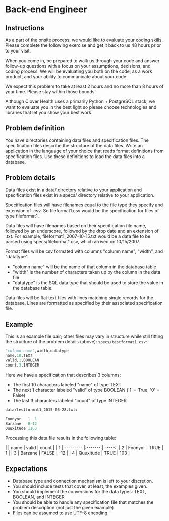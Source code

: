 # Back-end Engineer
## Instructions
As a part of the onsite process, we would like to evaluate your coding skills. Please complete the following exercise and
get it back to us 48 hours prior to your visit.

When you come in, be prepared to walk us through your code and answer follow-up questions with a focus on your
assumptions, decisions, and coding process. We will be evaluating you both on the code, as a work product, and your
ability to communicate about your code.

We expect this problem to take at least 2 hours and no more than 8 hours of your time. Please stay within those
bounds.

Although Clover Health uses a primarily Python + PostgreSQL stack, we want to evaluate you in the best light so please
choose technologies and libraries that let you show your best work.

## Problem definition
You have directories containing data files and specification files. The specification files describe the structure of the
data files. Write an application in the language of your choice that reads format definitions from specification files. Use
these definitions to load the data files into a database.

## Problem details
Data files exist in a data/ directory relative to your application and specification files exist in a specs/ directory relative
to your application.

Specification files will have filenames equal to the file type they specify and extension of .csv. So
fileformat1.csv would be the specification for files of type fileformat1.

Data files will have filenames based on their specification file name, followed by an underscore, followed by the drop
date and an extension of .txt. For example, fileformat1_2007-10-15.txt would be a data file to be parsed using
specs/fileformat1.csv, which arrived on 10/15/2007.

Format files will be csv formated with columns "column name", "width", and "datatype".
* "column name" will be the name of that column in the database table
* "width" is the number of characters taken up by the column in the data file
* "datatype" is the SQL data type that should be used to store the value in the database table.

Data files will be flat text files with lines matching single records for the database. Lines are formatted as specified by
their associated specification file.

## Example
This is an example file pair; other files may vary in structure while still fitting the structure of the problem details
(above):
`specs/testformat1.csv:`

```python
"column name",width,datatype
name,10,TEXT
valid,1,BOOLEAN
count,3,INTEGER
```

Here we have a specification that describes 3 columns:
* The first 10 characters labeled "name" of type TEXT
* The next 1 character labeled "valid" of type BOOLEAN ('1' = True, '0' = False)
* The last 3 characters labeled "count" of type INTEGER

`data/testformat1_2015-06-28.txt:`

```python
Foonyor   1  1
Barzane   0-12
Quuxitude 1103
```

Processing this data file results in the following table:

|   | name      | valid   | count |
| 1 | --------- |:-------:| -----:|
| 2 | Foonyor   | TRUE    | 1     |
| 3 | Barzane   | FALSE   | -12   |
| 4 | Quuxitude | TRUE    | 103   |
 
## Expectations
* Database type and connection mechanism is left to your discretion.
* You should include tests that cover, at least, the examples given.
* You should implement the conversions for the data types: TEXT, BOOLEAN, and INTEGER
* You should be able to handle any specification file that matches the problem description (not just the given
example)
* Files can be assumed to use UTF-8 encoding